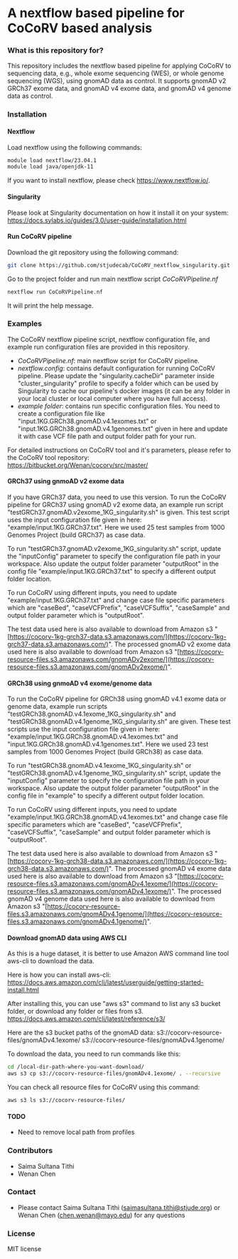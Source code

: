 # A nextflow based pipeline for CoCoRV based analysis #

### What is this repository for? ###
This repository includes the nextflow based pipeline for applying CoCoRV to sequencing data, e.g., whole exome sequencing (WES), or whole genome sequencing (WGS), using gnomAD data as control. It supports gnomAD v2 GRCh37 exome data, and gnomAD v4 exome data, and gnomAD v4 genome data as control.    

### Installation ###

#### Nextflow ####
Load nextflow using the following commands:
```bash
module load nextflow/23.04.1
module load java/openjdk-11
```
If you want to install nextflow, please check https://www.nextflow.io/.

#### Singularity ####
Please look at Singularity documentation on how it install it on your system: https://docs.sylabs.io/guides/3.0/user-guide/installation.html

#### Run CoCoRV pipeline ####
Download the git repository using the following command:
```bash
git clone https://github.com/stjudecab/CoCoRV_nextflow_singularity.git
```
Go to the project folder and run main nextflow script *CoCoRVPipeline.nf*
```bash
nextflow run CoCoRVPipeline.nf
```
It will print the help message.

### Examples ###
The CoCoRV nextflow pipeline script, nextflow configuration file, and example run configuration files are provided in this repository.

* *CoCoRVPipeline.nf*: main nextflow script for CoCoRV pipeline.
* *nextflow.config*: contains default configuration for running CoCoRV pipeline. Please update the "singularity.cacheDir" parameter inside "cluster_singularity" profile to specify a folder which can be used by Singularity to cache our pipeline's docker images (it can be any folder in your local cluster or local computer where you have full access).
* *example folder*: contains run specific configuration files. You need to create a configuration file like "input.1KG.GRCh38.gnomAD.v4.1exomes.txt" or "input.1KG.GRCh38.gnomAD.v4.1genomes.txt" given in here and update it with case VCF file path and output folder path for your run.

For detailed instructions on CoCoRV tool and it's parameters, please refer to the CoCoRV tool repository: https://bitbucket.org/Wenan/cocorv/src/master/

#### GRCh37 using gnmoAD v2 exome data ####
If you have GRCh37 data, you need to use this version. To run the CoCoRV pipeline for GRCh37 using gnomAD v2 exome data, an example run script "testGRCh37.gnomAD.v2exome_1KG_singularity.sh" is given. This test script uses the input configuration file given in here: "example/input.1KG.GRCh37.txt". Here we used 25 test samples from 1000 Genomes Project (build GRCh37) as case data.

To run "testGRCh37.gnomAD.v2exome_1KG_singularity.sh" script, update the "inputConfig" parameter to specify the configuration file path in your workspace. Also update the output folder parameter "outputRoot" in the config file "example/input.1KG.GRCh37.txt" to specify a different output folder location.

To run CoCoRV using different inputs, you need to update "example/input.1KG.GRCh37.txt" and change case file specific parameters which are "caseBed", "caseVCFPrefix", "caseVCFSuffix", "caseSample" and output folder parameter which is "outputRoot".

The test data used here is also available to download from Amazon s3 "[https://cocorv-1kg-grch37-data.s3.amazonaws.com/](https://cocorv-1kg-grch37-data.s3.amazonaws.com/)".
The processed gnomAD v2 exome data used here is also available to download from Amazon s3 "[https://cocorv-resource-files.s3.amazonaws.com/gnomADv2exome/](https://cocorv-resource-files.s3.amazonaws.com/gnomADv2exome/)".

#### GRCh38 using gnmoAD v4 exome/genome data ####
To run the CoCoRV pipeline for GRCh38 using gnomAD v4.1 exome data or genome data, example run scripts "testGRCh38.gnomAD.v4.1exome_1KG_singularity.sh" and "testGRCh38.gnomAD.v4.1genome_1KG_singularity.sh" are given. These test scripts use the input configuration file given in here: "example/input.1KG.GRCh38.gnomAD.v4.1exomes.txt" and "input.1KG.GRCh38.gnomAD.v4.1genomes.txt". Here we used 23 test samples from 1000 Genomes Project (build GRCh38) as case data.

To run "testGRCh38.gnomAD.v4.1exome_1KG_singularity.sh" or "testGRCh38.gnomAD.v4.1genome_1KG_singularity.sh" script, update the "inputConfig" parameter to specify the configuration file path in your workspace. Also update the output folder parameter "outputRoot" in the config file in "example" to specify a different output folder location.

To run CoCoRV using different inputs, you need to update "example/input.1KG.GRCh38.gnomAD.v4.1exomes.txt" and change case file specific parameters which are "caseBed", "caseVCFPrefix", "caseVCFSuffix", "caseSample" and output folder parameter which is "outputRoot".

The test data used here is also available to download from Amazon s3 "[https://cocorv-1kg-grch38-data.s3.amazonaws.com/](https://cocorv-1kg-grch38-data.s3.amazonaws.com/)".
The processed gnomAD v4 exome data used here is also available to download from Amazon s3 "[https://cocorv-resource-files.s3.amazonaws.com/gnomADv4.1exome/](https://cocorv-resource-files.s3.amazonaws.com/gnomADv4.1exome/)".
The processed gnomAD v4 genome data used here is also available to download from Amazon s3 "[https://cocorv-resource-files.s3.amazonaws.com/gnomADv4.1genome/](https://cocorv-resource-files.s3.amazonaws.com/gnomADv4.1genome/)".

#### Download gnomAD data using AWS CLI ####
As this is a huge dataset, it is better to use Amazon AWS command line tool aws-cli to download the data. 

Here is how you can install aws-cli:
https://docs.aws.amazon.com/cli/latest/userguide/getting-started-install.html

After installing this, you can use "aws s3" command to list any s3 bucket folder, or download any folder or files from s3.
https://docs.aws.amazon.com/cli/latest/reference/s3/

Here are the s3 bucket paths of the gnomAD data:
s3://cocorv-resource-files/gnomADv4.1exome/
s3://cocorv-resource-files/gnomADv4.1genome/

To download the data, you need to run commands like this:
```bash
cd /local-dir-path-where-you-want-download/
aws s3 cp s3://cocorv-resource-files/gnomADv4.1exome/ . --recursive
```
You can check all resource files for CoCoRV using this command:
```bash
aws s3 ls s3://cocorv-resource-files/
```

#### TODO ####
* Need to remove local path from profiles

### Contributors ###
* Saima Sultana Tithi
* Wenan Chen

### Contact ###
* Please contact Saima Sultana Tithi (saimasultana.tithi@stjude.org) or Wenan Chen (chen.wenan@mayo.edu) for any questions

### License ###
MIT license
